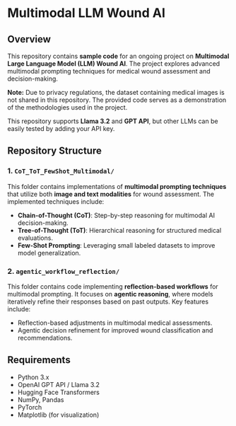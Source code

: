 # Multimodal LLM Wound AI

## Overview
This repository contains **sample code** for an ongoing project on **Multimodal Large Language Model (LLM) Wound AI**. The project explores advanced multimodal prompting techniques for medical wound assessment and decision-making.

**Note:** Due to privacy regulations, the dataset containing medical images is not shared in this repository. The provided code serves as a demonstration of the methodologies used in the project.

This repository supports **Llama 3.2** and **GPT API**, but other LLMs can be easily tested by adding your API key.

## Repository Structure

### 1. `CoT_ToT_FewShot_Multimodal/`
This folder contains implementations of **multimodal prompting techniques** that utilize both **image and text modalities** for wound assessment. The implemented techniques include:
- **Chain-of-Thought (CoT)**: Step-by-step reasoning for multimodal AI decision-making.
- **Tree-of-Thought (ToT)**: Hierarchical reasoning for structured medical evaluations.
- **Few-Shot Prompting**: Leveraging small labeled datasets to improve model generalization.

### 2. `agentic_workflow_reflection/`
This folder contains code implementing **reflection-based workflows** for multimodal prompting. It focuses on **agentic reasoning**, where models iteratively refine their responses based on past outputs. Key features include:
- Reflection-based adjustments in multimodal medical assessments.
- Agentic decision refinement for improved wound classification and recommendations.

## Requirements
- Python 3.x
- OpenAI GPT API / Llama 3.2
- Hugging Face Transformers
- NumPy, Pandas
- PyTorch
- Matplotlib (for visualization)




